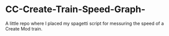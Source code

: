 # CC-Create-Train-Speed-Graph-
A little repo where I placed my spagetti script for messuring the speed of a Create Mod train.
